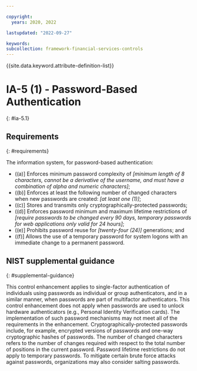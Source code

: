```yaml
---

copyright:
  years: 2020, 2022

lastupdated: "2022-09-27"

keywords: 
subcollection: framework-financial-services-controls
---
```


{{site.data.keyword.attribute-definition-list}}

         
# IA-5 (1) - Password-Based Authentication
{: #ia-5.1}

## Requirements
{: #requirements}

The information system, for password-based authentication:

- ((a)\] Enforces minimum password complexity of _[minimum length of 8 characters, cannot be a derivative of the username, and must have a combination of alpha and numeric characters]_;
- ((b)\] Enforces at least the following number of changed characters when new passwords are created: _[at least one (1)]_;
- ((c)\] Stores and transmits only cryptographically-protected passwords;
- ((d)\] Enforces password minimum and maximum lifetime restrictions of _[require passwords to be changed every 90 days, temporary passwords for web applications only valid for 24 hours]_;
- ((e)\] Prohibits password reuse for _[twenty-four (24)]_ generations; and
- ((f)\] Allows the use of a temporary password for system logons with an immediate change to a permanent password.

## NIST supplemental guidance
{: #supplemental-guidance}

This control enhancement applies to single-factor authentication of individuals using passwords as individual or group authenticators, and in a similar manner, when passwords are part of multifactor authenticators. This control enhancement does not apply when passwords are used to unlock hardware authenticators (e.g., Personal Identity Verification cards). The implementation of such password mechanisms may not meet all of the requirements in the enhancement. Cryptographically-protected passwords include, for example, encrypted versions of passwords and one-way cryptographic hashes of passwords. The number of changed characters refers to the number of changes required with respect to the total number of positions in the current password. Password lifetime restrictions do not apply to temporary passwords. To mitigate certain brute force attacks against passwords, organizations may also consider salting passwords.



